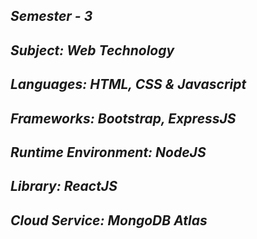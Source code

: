 <i><h2>Semester - 3</h2>
<h2>Subject: Web Technology</h2>
<h2>Languages: HTML, CSS & Javascript</h2>
<h2>Frameworks: Bootstrap, ExpressJS</h2>
<h2>Runtime Environment: NodeJS</h2>
<h2>Library: ReactJS</h2>
<h2>Cloud Service: MongoDB Atlas</h2></i>
